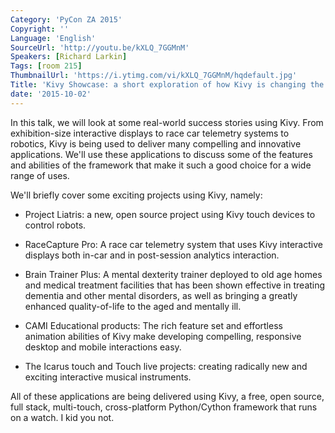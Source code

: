 ```yaml
---
Category: 'PyCon ZA 2015'
Copyright: ''
Language: 'English'
SourceUrl: 'http://youtu.be/kXLQ_7GGMnM'
Speakers: [Richard Larkin]
Tags: [room 215]
ThumbnailUrl: 'https://i.ytimg.com/vi/kXLQ_7GGMnM/hqdefault.jpg'
Title: 'Kivy Showcase: a short exploration of how Kivy is changing the world'
date: '2015-10-02'
---
```

In this talk, we will look at some real-world success stories using Kivy. From exhibition-size interactive displays to race car telemetry systems to robotics, Kivy is being used to deliver many compelling and innovative applications. We'll use these applications to discuss some of the features and abilities of the framework that make it such a good choice for a wide range of uses.

We'll briefly cover some exciting projects using Kivy, namely:

* Project Liatris: a new, open source project using Kivy touch devices to control robots.

* RaceCapture Pro: A race car telemetry system that uses Kivy interactive displays both in-car and in post-session analytics interaction.

* Brain Trainer Plus: A mental dexterity trainer deployed to old age homes and medical treatment facilities that has been shown effective in treating dementia and other mental disorders, as well as bringing a greatly enhanced quality-of-life to the aged and mentally ill.
  
* CAMI Educational products: The rich feature set and effortless animation abilities of Kivy make developing compelling, responsive desktop and mobile interactions easy.
    
* The Icarus touch and Touch live projects: creating radically new and exciting interactive musical instruments.
    
All of these applications are being delivered using Kivy, a free, open source, full stack, multi-touch, cross-platform Python/Cython framework that runs on a watch. I kid you not.
